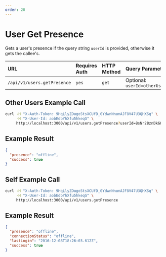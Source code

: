 ```yaml
---
order: 20
---
```


# User Get Presence
Gets a user's presence if the query string `userId` is provided, otherwise it gets the callee's.

| URL | Requires Auth | HTTP Method | Query Parameters |
| :--- | :--- | :--- | :--- |
| `/api/v1/users.getPresence` | `yes` | `get` | Optional: `userId=otherUserId` |

## Other Users Example Call
```bash
curl -H "X-Auth-Token: 9HqLlyZOugoStsXCUfD_0YdwnNnunAJF8V47U3QHXSq" \
     -H "X-User-Id: aobEdbYhXfu5hkeqG" \
     http://localhost:3000/api/v1/users.getPresence?userId=BsNr28znDkG8aeo7W
```

## Example Result
```json
{
  "presence": "offline",
  "success": true
}
```

## Self Example Call
```bash
curl -H "X-Auth-Token: 9HqLlyZOugoStsXCUfD_0YdwnNnunAJF8V47U3QHXSq" \
     -H "X-User-Id: aobEdbYhXfu5hkeqG" \
     http://localhost:3000/api/v1/users.getPresence
```

## Example Result
```json
{
  "presence": "offline",
  "connectionStatus": "offline",
  "lastLogin": "2016-12-08T18:26:03.612Z",
  "success": true
}
```
